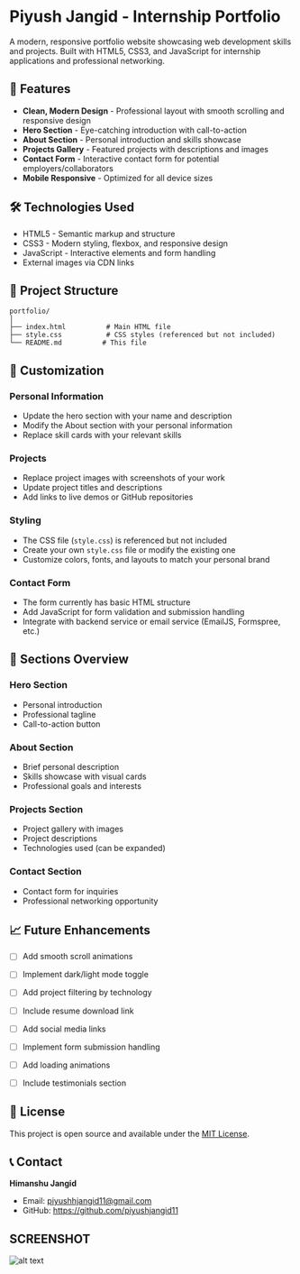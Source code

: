 # Piyush Jangid - Internship Portfolio

A modern, responsive portfolio website showcasing web development skills and projects. Built with HTML5, CSS3, and JavaScript for internship applications and professional networking.

## 🌟 Features

- **Clean, Modern Design** - Professional layout with smooth scrolling and responsive design
- **Hero Section** - Eye-catching introduction with call-to-action
- **About Section** - Personal introduction and skills showcase
- **Projects Gallery** - Featured projects with descriptions and images
- **Contact Form** - Interactive contact form for potential employers/collaborators
- **Mobile Responsive** - Optimized for all device sizes

## 🛠️ Technologies Used

- HTML5 - Semantic markup and structure
- CSS3 - Modern styling, flexbox, and responsive design
- JavaScript - Interactive elements and form handling
- External images via CDN links

## 📁 Project Structure

```
portfolio/
│
├── index.html          # Main HTML file
├── style.css           # CSS styles (referenced but not included)
└── README.md          # This file
```

## 🎨 Customization

### Personal Information
- Update the hero section with your name and description
- Modify the About section with your personal information
- Replace skill cards with your relevant skills

### Projects
- Replace project images with screenshots of your work
- Update project titles and descriptions
- Add links to live demos or GitHub repositories

### Styling
- The CSS file (`style.css`) is referenced but not included
- Create your own `style.css` file or modify the existing one
- Customize colors, fonts, and layouts to match your personal brand

### Contact Form
- The form currently has basic HTML structure
- Add JavaScript for form validation and submission handling
- Integrate with backend service or email service (EmailJS, Formspree, etc.)


## 🎯 Sections Overview

### Hero Section
- Personal introduction
- Professional tagline
- Call-to-action button

### About Section
- Brief personal description
- Skills showcase with visual cards
- Professional goals and interests

### Projects Section
- Project gallery with images
- Project descriptions
- Technologies used (can be expanded)

### Contact Section
- Contact form for inquiries
- Professional networking opportunity

## 📈 Future Enhancements

- [ ] Add smooth scroll animations
- [ ] Implement dark/light mode toggle
- [ ] Add project filtering by technology
- [ ] Include resume download link
- [ ] Add social media links
- [ ] Implement form submission handling
- [ ] Add loading animations
- [ ] Include testimonials section



## 📄 License

This project is open source and available under the [MIT License](LICENSE).

## 📞 Contact

**Himanshu Jangid**
- Email: piyushhjangid11@gmail.com
- GitHub: https://github.com/piyushjangid11

## SCREENSHOT

![alt text](image.png)
